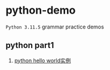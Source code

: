 # python-demo

`Python 3.11.5` grammar practice demos

## python part1

1. [python hello world实例](https://github.com/bigredcapss/python-demo/part1/blob/main/helloworld.py)
